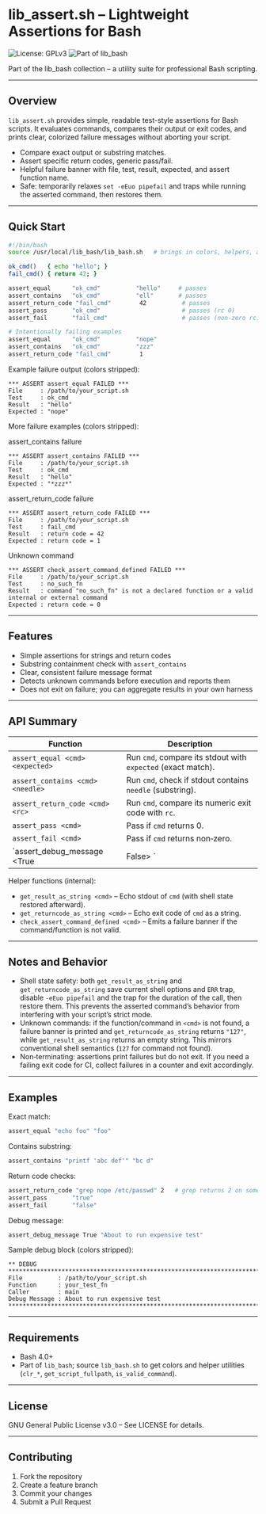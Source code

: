# lib_assert.sh – Lightweight Assertions for Bash

![License: GPLv3](https://img.shields.io/badge/License-GPLv3-blue.svg)
![Part of lib_bash](https://img.shields.io/badge/Part%20of-lib__bash-ffdd00.svg)

Part of the lib_bash collection – a utility suite for professional Bash scripting.

---

## Overview

`lib_assert.sh` provides simple, readable test-style assertions for Bash scripts. It evaluates commands, compares their output or exit codes, and prints clear, colorized failure messages without aborting your script.

- Compare exact output or substring matches.
- Assert specific return codes, generic pass/fail.
- Helpful failure banner with file, test, result, expected, and assert function name.
- Safe: temporarily relaxes `set -eEuo pipefail` and traps while running the asserted command, then restores them.

---

## Quick Start

```bash
#!/bin/bash
source /usr/local/lib_bash/lib_bash.sh   # brings in colors, helpers, and lib_assert

ok_cmd()   { echo "hello"; }
fail_cmd() { return 42; }

assert_equal      "ok_cmd"          "hello"     # passes
assert_contains   "ok_cmd"          "ell"       # passes
assert_return_code "fail_cmd"        42          # passes
assert_pass       "ok_cmd"                       # passes (rc 0)
assert_fail       "fail_cmd"                     # passes (non‑zero rc)

# Intentionally failing examples
assert_equal      "ok_cmd"          "nope"
assert_contains   "ok_cmd"          "zzz"
assert_return_code "fail_cmd"        1
```

Example failure output (colors stripped):

```
*** ASSERT assert_equal FAILED ***
File     : /path/to/your_script.sh
Test     : ok_cmd
Result   : "hello"
Expected : "nope"
```

More failure examples (colors stripped):

assert_contains failure
```
*** ASSERT assert_contains FAILED ***
File     : /path/to/your_script.sh
Test     : ok_cmd
Result   : "hello"
Expected : "*zzz*"
```

assert_return_code failure
```
*** ASSERT assert_return_code FAILED ***
File     : /path/to/your_script.sh
Test     : fail_cmd
Result   : return code = 42
Expected : return code = 1
```

Unknown command
```
*** ASSERT check_assert_command_defined FAILED ***
File     : /path/to/your_script.sh
Test     : no_such_fn
Result   : command "no_such_fn" is not a declared function or a valid internal or external command 
Expected : return code = 0
```

---

## Features

- Simple assertions for strings and return codes
- Substring containment check with `assert_contains`
- Clear, consistent failure message format
- Detects unknown commands before execution and reports them
- Does not exit on failure; you can aggregate results in your own harness

---

## API Summary

| Function | Description |
|---------|-------------|
| `assert_equal <cmd> <expected>` | Run `cmd`, compare its stdout with `expected` (exact match). |
| `assert_contains <cmd> <needle>` | Run `cmd`, check if stdout contains `needle` (substring). |
| `assert_return_code <cmd> <rc>` | Run `cmd`, compare its numeric exit code with `rc`. |
| `assert_pass <cmd>` | Pass if `cmd` returns 0. |
| `assert_fail <cmd>` | Pass if `cmd` returns non‑zero. |
| `assert_debug_message <True|False> <message>` | Print a formatted debug block when first arg is `True`. |

Helper functions (internal):

- `get_result_as_string <cmd>` – Echo stdout of `cmd` (with shell state restored afterward).
- `get_returncode_as_string <cmd>` – Echo exit code of `cmd` as a string.
- `check_assert_command_defined <cmd>` – Emits a failure banner if the command/function is not valid.

---

## Notes and Behavior

- Shell state safety: both `get_result_as_string` and `get_returncode_as_string` save current shell options and `ERR` trap, disable `-eEuo pipefail` and the trap for the duration of the call, then restore them. This prevents the asserted command’s behavior from interfering with your script’s strict mode.
- Unknown commands: if the function/command in `<cmd>` is not found, a failure banner is printed and `get_returncode_as_string` returns `"127"`, while `get_result_as_string` returns an empty string. This mirrors conventional shell semantics (`127` for command not found).
- Non‑terminating: assertions print failures but do not exit. If you need a failing exit code for CI, collect failures in a counter and exit accordingly.

---

## Examples

Exact match:
```bash
assert_equal "echo foo" "foo"
```

Contains substring:
```bash
assert_contains "printf 'abc def'" "bc d"
```

Return code checks:
```bash
assert_return_code "grep nope /etc/passwd" 2   # grep returns 2 on some errors
assert_pass       "true"
assert_fail       "false"
```


Debug message:
```bash
assert_debug_message True "About to run expensive test"
```

Sample debug block (colors stripped):
```
** DEBUG *****************************************************************************************************
File          : /path/to/your_script.sh
Function      : your_test_fn
Caller        : main
Debug Message : About to run expensive test
**************************************************************************************************************
```

---

## Requirements

- Bash 4.0+
- Part of `lib_bash`; source `lib_bash.sh` to get colors and helper utilities (`clr_*`, `get_script_fullpath`, `is_valid_command`).

---

## License

GNU General Public License v3.0 – See LICENSE for details.

---

## Contributing

1. Fork the repository  
2. Create a feature branch  
3. Commit your changes  
4. Submit a Pull Request
